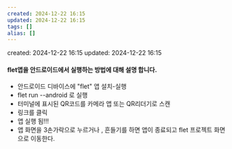 ```yaml
---
created: 2024-12-22 16:15
updated: 2024-12-22 16:15
tags: []
alias: []
---
```


created: 2024-12-22 16:15
updated: 2024-12-22 16:15

#### flet앱을 안드로이드에서 실행하는 방법에 대해 설명 합니다.

- 안드로이드 디바이스에 "flet" 앱 설치-실행
- flet run --android 로 실행
- 터미널에 표시된 QR코드를 카메라 앱 또는 QR리더기로 스캔
- 링크를 클릭
- 앱 실행 됨!!!
- 앱 화면을 3손가락으로 누르거나 , 흔들기를 하면 앱이 종료되고 flet 프로젝트 화면으로 이동한다.

